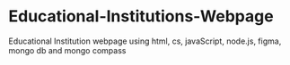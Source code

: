 # Educational-Institutions-Webpage
Educational Institution webpage using html, cs, javaScript, node.js, figma, mongo db and mongo compass
